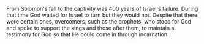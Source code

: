 From Solomon's fall to the captivity was 400 years of Israel's failure.
During that time God waited for Israel to turn but they would not.
Despite that there were certain ones, overcomers, such as the prophets, who stood for God and spoke to support the kings and those after them, to maintain a testimony for God so that He could come in through incarnation.
